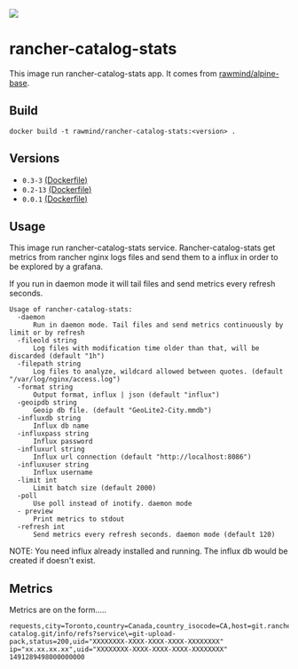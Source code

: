 [![](https://images.microbadger.com/badges/image/rawmind/rancher-catalog-stats.svg)](https://microbadger.com/images/rawmind/rancher-catalog-stats "Get your own image badge on microbadger.com")

rancher-catalog-stats
=====================

This image run rancher-catalog-stats app. It comes from [rawmind/alpine-base][alpine-base].

## Build

```
docker build -t rawmind/rancher-catalog-stats:<version> .
```

## Versions

- `0.3-3` [(Dockerfile)](https://github.com/rawmind0/rancher-catalog-stats/blob/0.3-3/Dockerfile)
- `0.2-13` [(Dockerfile)](https://github.com/rawmind0/rancher-catalog-stats/blob/0.2-13/Dockerfile)
- `0.0.1` [(Dockerfile)](https://github.com/rawmind0/rancher-catalog-stats/blob/0.0.1/Dockerfile)


## Usage

This image run rancher-catalog-stats service. Rancher-catalog-stats get metrics from rancher nginx logs files and send them to a influx in order to be explored by a grafana. 

If you run in daemon mode it will tail files and send metrics every refresh seconds. 

```
Usage of rancher-catalog-stats:
  -daemon
      Run in daemon mode. Tail files and send metrics continuously by limit or by refresh
  -fileold string
      Log files with modification time older than that, will be discarded (default "1h")
  -filepath string
      Log files to analyze, wildcard allowed between quotes. (default "/var/log/nginx/access.log")
  -format string
      Output format, influx | json (default "influx")
  -geoipdb string
      Geoip db file. (default "GeoLite2-City.mmdb")
  -influxdb string
      Influx db name
  -influxpass string
      Influx password
  -influxurl string
      Influx url connection (default "http://localhost:8086")
  -influxuser string
      Influx username
  -limit int
      Limit batch size (default 2000)
  -poll
      Use poll instead of inotify. daemon mode
  - preview
      Print metrics to stdout
  -refresh int
      Send metrics every refresh seconds. daemon mode (default 120)
```

NOTE: You need influx already installed and running. The influx db would be created if doesn't exist.

## Metrics

Metrics are on the form.....

```
requests,city=Toronto,country=Canada,country_isocode=CA,host=git.rancher.io,ip=xx.xx.xx.xx,method=GET,path=/rancher-catalog.git/info/refs?service\=git-upload-pack,status=200,uid="XXXXXXXX-XXXX-XXXX-XXXX-XXXXXXXX" ip="xx.xx.xx.xx",uid="XXXXXXXX-XXXX-XXXX-XXXX-XXXXXXXX" 1491289498000000000
```

[alpine-base]: https://github.com/rawmind0/alpine-base



